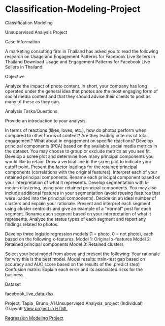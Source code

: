 # Classification-Modeling-Project


Classification Modeling

Unsupervised Analysis Project

Case Information

A marketing consulting firm in Thailand has asked you to read the following research on Usage and Engagement Patterns for Facebook Live Sellers in Thailand Download Usage and Engagement Patterns for Facebook Live Sellers in Thailand.

 

Objective

Analyze the impact of photo content. In short, your company has long operated under the general idea that photos  are the most engaging form of social media content and that they should advise their clients to post as many of these as they can. 

 

Analysis Tasks/Questions

Provide an introduction to your analysis. 

In terms of reactions (likes, loves, etc.), how do photos perform when compared to other forms of content? Are they leading in terms of total engagement? What about in engagement on specific reactions? 
Develop principal components (PCA) based on the available social media metrics in the dataset. You may choose to group or exclude metrics as you see fit. 
Develop a scree plot and determine how many principal components you would like to retain. Draw a vertical line in the scree plot to indicate your cutoff point. 
Present the factor loadings for the retained principal components (correlations with the original features).
Interpret each of your retained principal components. 
Rename each principal component based on your interpretation of what it represents.
Develop segmentation with k-means clustering, using your retained principal components. You may also include additional features in your segmentation (avoid reusing features that were loaded into the principal components).
Decide on an ideal number of clusters and explain your rationale. 
Present and interpret each segment using cluster centroids and give an example of a "normal" post for each segment. 
Rename each segment based on your interpretation of what it represents.
Analyze the status types of each segment and report any findings related to photos. 

Develop three logistic regression models (1 = photo, 0 = not photo), each based on the following x-features.
Model 1: Original x-features
Model 2: Retained principal components
Model 3: Retained clusters

Select your best model from above and present the following:
Your rationale for why this is the best model. 
Model results: train-test gap based on accuracy and AUC score based on the results of the .predict step)
Confusion matrix: Explain each error and its associated risks for the business. 
 

Dataset

facebook_live_data.xlsx

Project: Tapia_ Bruno_A1 Unsupervised Analysis_project (Individual) (1).ipynb 
<a href="Tapia_Bruno_A2.html">View project in HTML</a>

<a href="https://brunotapiagarcia.github.io/Classification-Modeling-Project/" >Regression Modeling Project</a>
